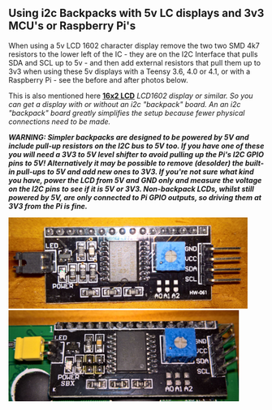 
## Using i2c Backpacks with 5v LC displays and 3v3 MCU's or Raspberry Pi's

When using a 5v LCD 1602 character display remove the two two SMD 4k7 resistors to the lower left of the IC - they are on the I2C Interface that pulls SDA and SCL up to 5v - and then add external resistors that pull them up to 3v3 when using these 5v displays with a Teensy 3.6, 4.0 or 4.1, or with a Raspberry Pi - see the before and after photos below. 

This is also mentioned here [**16x2 LCD**](https://github.com/probonopd/MiniDexed/wiki/Hardware#usb-midi-device)
*LCD1602 display or similar.  So you can get a display with or without an i2c "backpack" board. An an i2c "backpack" board greatly simplifies the setup because fewer physical connections need to be made.*

***WARNING: Simpler backpacks are designed to be powered by 5V and include pull-up resistors on the I2C bus to 5V too. If you have one of these you will need a 3V3 to 5V level shifter to avoid pulling up the Pi's I2C GPIO pins to 5V! Alternatively it may be possible to remove (desolder) the built-in pull-ups to 5V and add new ones to 3V3. If you're not sure what kind you have, power the LCD from 5V and GND only and measure the voltage on the I2C pins to see if it is 5V or 3V3. Non-backpack LCDs, whilst still powered by 5V, are only connected to Pi GPIO outputs, so driving them at 3V3 from the Pi is fine.***

<p align="left">
<img src="before.jpg" height="180" /> 
<img src="after.jpg" height="180" /> 
</p>
